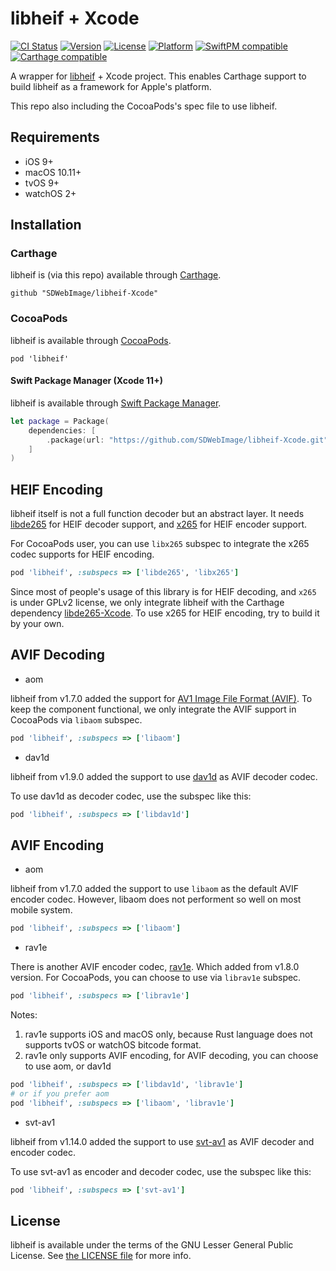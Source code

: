 # libheif + Xcode

[![CI Status](http://img.shields.io/travis/SDWebImage/libheif-Xcode.svg?style=flat)](https://travis-ci.org/SDWebImage/libheif-Xcode)
[![Version](https://img.shields.io/cocoapods/v/libheif.svg?style=flat)](http://cocoapods.org/pods/libheif)
[![License](https://img.shields.io/cocoapods/l/libheif.svg?style=flat)](http://cocoapods.org/pods/libheif)
[![Platform](https://img.shields.io/cocoapods/p/libheif.svg?style=flat)](http://cocoapods.org/pods/libheif)
[![SwiftPM compatible](https://img.shields.io/badge/SwiftPM-compatible-brightgreen.svg?style=flat)](https://swift.org/package-manager/)
[![Carthage compatible](https://img.shields.io/badge/Carthage-compatible-4BC51D.svg?style=flat)](https://github.com/SDWebImage/libheif-Xcode)

A wrapper for [libheif](https://github.com/strukturag/libheif) + Xcode project.
This enables Carthage support to build libheif as a framework for Apple's platform. 

This repo also including the CocoaPods's spec file to use libheif.

## Requirements

+ iOS 9+
+ macOS 10.11+
+ tvOS 9+
+ watchOS 2+

## Installation

### Carthage

libheif is (via this repo) available through [Carthage](https://github.com/Carthage/Carthage).

```
github "SDWebImage/libheif-Xcode"
```

### CocoaPods

libheif is available through [CocoaPods](https://github.com/CocoaPods/CocoaPods).

```
pod 'libheif'
```

#### Swift Package Manager (Xcode 11+)

libheif is available through [Swift Package Manager](https://swift.org/package-manager).

```swift
let package = Package(
    dependencies: [
        .package(url: "https://github.com/SDWebImage/libheif-Xcode.git", from: "1.6.1")
    ]
)
```

## HEIF Encoding

libheif itself is not a full function decoder but an abstract layer. It needs [libde265](http://www.libde265.org/) for HEIF decoder support, and [x265](http://x265.org/) for HEIF encoder support.

For CocoaPods user, you can use `libx265` subspec to integrate the x265 codec supports for HEIF encoding.

```ruby
pod 'libheif', :subspecs => ['libde265', 'libx265']
```

Since most of people's usage of this library is for HEIF decoding, and `x265` is under GPLv2 license, we only integrate libheif with the Carthage dependency [libde265-Xcode](https://github.com/SDWebImage/libde265-Xcode). To use x265 for HEIF encoding, try to build it by your own.

## AVIF Decoding

+ aom

libheif from v1.7.0 added the support for [AV1 Image File Format (AVIF)](https://aomediacodec.github.io/av1-avif). To keep the component functional, we only integrate the AVIF support in CocoaPods via `libaom` subspec.

```ruby
pod 'libheif', :subspecs => ['libaom']
```

+ dav1d

libheif from v1.9.0 added the support to use [dav1d](https://code.videolan.org/videolan/dav1d) as AVIF decoder codec.

To use dav1d as decoder codec, use the subspec like this:

```ruby
pod 'libheif', :subspecs => ['libdav1d']
```


## AVIF Encoding

+ aom

libheif from v1.7.0 added the support to use `libaom` as the default AVIF encoder codec. However, libaom does not performent so well on most mobile system.

```ruby
pod 'libheif', :subspecs => ['libaom']
```

+ rav1e

There is another AVIF encoder codec, [rav1e](https://github.com/xiph/rav1e). Which added from v1.8.0 version. For CocoaPods, you can choose to use via `librav1e` subspec.

```ruby
pod 'libheif', :subspecs => ['librav1e']
```

Notes:

1. rav1e supports iOS and macOS only, because Rust language does not supports tvOS or watchOS bitcode format.
2. rav1e only supports AVIF encoding, for AVIF decoding, you can choose to use aom, or dav1d

```ruby
pod 'libheif', :subspecs => ['libdav1d', 'librav1e']
# or if you prefer aom
pod 'libheif', :subspecs => ['libaom', 'librav1e']
```

+ svt-av1

libheif from v1.14.0 added the support to use [svt-av1](https://gitlab.com/AOMediaCodec/SVT-AV1) as AVIF decoder and encoder codec.

To use svt-av1 as encoder and decoder codec, use the subspec like this:

```ruby
pod 'libheif', :subspecs => ['svt-av1']
```

## License

libheif is available under the terms of the GNU Lesser General Public License. See [the LICENSE file](https://github.com/strukturag/libheif/blob/master/COPYING) for more info.


